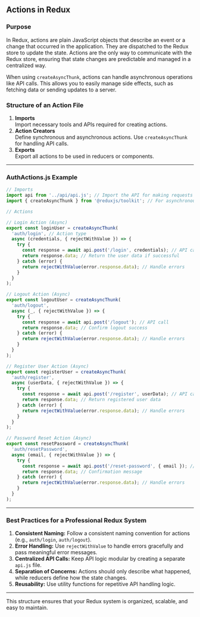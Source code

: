 ## Actions in Redux

### Purpose
In Redux, actions are plain JavaScript objects that describe an event or a change that occurred in the application. They are dispatched to the Redux store to update the state. Actions are the only way to communicate with the Redux store, ensuring that state changes are predictable and managed in a centralized way.

When using `createAsyncThunk`, actions can handle asynchronous operations like API calls. This allows you to easily manage side effects, such as fetching data or sending updates to a server.

### Structure of an Action File
1. **Imports**  
   Import necessary tools and APIs required for creating actions.
2. **Action Creators**  
   Define synchronous and asynchronous actions. Use `createAsyncThunk` for handling API calls.
3. **Exports**  
   Export all actions to be used in reducers or components.

---

### AuthActions.js Example

```javascript
// Imports
import api from '../api/api.js'; // Import the API for making requests
import { createAsyncThunk } from '@reduxjs/toolkit'; // For asynchronous actions

// Actions

// Login Action (Async)
export const loginUser = createAsyncThunk(
  'auth/login', // Action type
  async (credentials, { rejectWithValue }) => {
    try {
      const response = await api.post('/login', credentials); // API call
      return response.data; // Return the user data if successful
    } catch (error) {
      return rejectWithValue(error.response.data); // Handle errors
    }
  }
);

// Logout Action (Async)
export const logoutUser = createAsyncThunk(
  'auth/logout',
  async (_, { rejectWithValue }) => {
    try {
      const response = await api.post('/logout'); // API call
      return response.data; // Confirm logout success
    } catch (error) {
      return rejectWithValue(error.response.data); // Handle errors
    }
  }
);

// Register User Action (Async)
export const registerUser = createAsyncThunk(
  'auth/register',
  async (userData, { rejectWithValue }) => {
    try {
      const response = await api.post('/register', userData); // API call
      return response.data; // Return registered user data
    } catch (error) {
      return rejectWithValue(error.response.data); // Handle errors
    }
  }
);

// Password Reset Action (Async)
export const resetPassword = createAsyncThunk(
  'auth/resetPassword',
  async (email, { rejectWithValue }) => {
    try {
      const response = await api.post('/reset-password', { email }); // API call
      return response.data; // Confirmation message
    } catch (error) {
      return rejectWithValue(error.response.data); // Handle errors
    }
  }
);
```

---

### Best Practices for a Professional Redux System

1. **Consistent Naming:** Follow a consistent naming convention for actions (e.g., `auth/login`, `auth/logout`).
2. **Error Handling:** Use `rejectWithValue` to handle errors gracefully and pass meaningful error messages.
3. **Centralized API Calls:** Keep API logic modular by creating a separate `api.js` file.
4. **Separation of Concerns:** Actions should only describe what happened, while reducers define how the state changes.
5. **Reusability:** Use utility functions for repetitive API handling logic.

---

This structure ensures that your Redux system is organized, scalable, and easy to maintain.